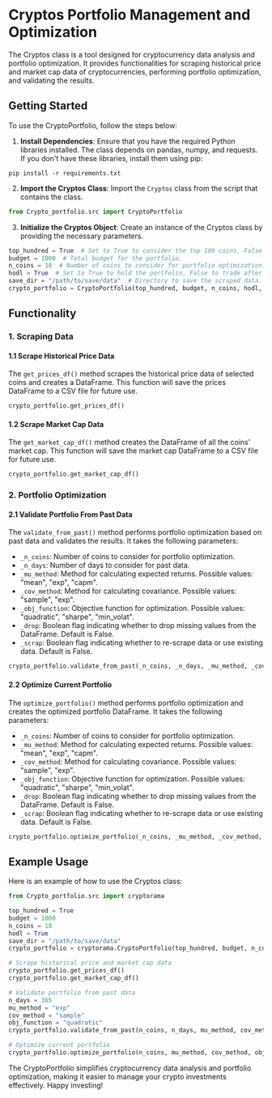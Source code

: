 # Cryptos Portfolio Management and Optimization

The Cryptos class is a tool designed for cryptocurrency data analysis and portfolio optimization. It provides functionalities for scraping historical price and market cap data of cryptocurrencies, performing portfolio optimization, and validating the results.

## Getting Started

To use the CryptoPortfolio, follow the steps below:

1. **Install Dependencies**: Ensure that you have the required Python libraries installed. The class depends on pandas, numpy, and requests. If you don't have these libraries, install them using pip:

```
pip install -r requirements.txt
```

2. **Import the Cryptos Class**: Import the `Cryptos` class from the script that contains the class.

```python
from Crypto_portfolio.src import CryptoPortfolio
```

3. **Initialize the Cryptos Object**: Create an instance of the Cryptos class by providing the necessary parameters.

```python
top_hundred = True  # Set to True to consider the top 100 coins, False to consider all cryptocurrencies.
budget = 1000  # Total budget for the portfolio.
n_coins = 10  # Number of coins to consider for portfolio optimization.
hodl = True  # Set to True to hold the portfolio, False to trade after one year of investment.
save_dir = "/path/to/save/data"  # Directory to save the scraped data.
crypto_portfolio = CryptoPortfolio(top_hundred, budget, n_coins, hodl, save_dir)
```

## Functionality

### 1. Scraping Data

#### 1.1 Scrape Historical Price Data

The `get_prices_df()` method scrapes the historical price data of selected coins and creates a DataFrame. This function will save the prices DataFrame to a CSV file for future use.

```python
crypto_portfolio.get_prices_df()
```

#### 1.2 Scrape Market Cap Data

The `get_market_cap_df()` method creates the DataFrame of all the coins' market cap. This function will save the market cap DataFrame to a CSV file for future use.

```python
crypto_portfolio.get_market_cap_df()
```

### 2. Portfolio Optimization

#### 2.1 Validate Portfolio From Past Data

The `validate_from_past()` method performs portfolio optimization based on past data and validates the results. It takes the following parameters:

- `_n_coins`: Number of coins to consider for portfolio optimization.
- `_n_days`: Number of days to consider for past data.
- `_mu_method`: Method for calculating expected returns. Possible values: "mean", "exp", "capm".
- `_cov_method`: Method for calculating covariance. Possible values: "sample", "exp".
- `_obj_function`: Objective function for optimization. Possible values: "quadratic", "sharpe", "min_volat".
- `_drop`: Boolean flag indicating whether to drop missing values from the DataFrame. Default is False.
- `_scrap`: Boolean flag indicating whether to re-scrape data or use existing data. Default is False.

```python
crypto_portfolio.validate_from_past(_n_coins, _n_days, _mu_method, _cov_method, _obj_function, _drop, _scrap=False)
```

#### 2.2 Optimize Current Portfolio

The `optimize_portfolio()` method performs portfolio optimization and creates the optimized portfolio DataFrame. It takes the following parameters:

- `_n_coins`: Number of coins to consider for portfolio optimization.
- `_mu_method`: Method for calculating expected returns. Possible values: "mean", "exp", "capm".
- `_cov_method`: Method for calculating covariance. Possible values: "sample", "exp".
- `_obj_function`: Objective function for optimization. Possible values: "quadratic", "sharpe", "min_volat".
- `_drop`: Boolean flag indicating whether to drop missing values from the DataFrame. Default is False.
- `_scrap`: Boolean flag indicating whether to re-scrape data or use existing data. Default is False.

```python
crypto_portfolio.optimize_portfolio(_n_coins, _mu_method, _cov_method, _obj_function, _drop=False, _scrap=False)
```

## Example Usage

Here is an example of how to use the Cryptos class:

```python
from Crypto_portfolio.src import cryptorama

top_hundred = True
budget = 1000
n_coins = 10
hodl = True
save_dir = "/path/to/save/data"
crypto_portfolio = cryptorama.CryptoPortfolio(top_hundred, budget, n_coins, hodl, save_dir)

# Scrape historical price and market cap data
crypto_portfolio.get_prices_df()
crypto_portfolio.get_market_cap_df()

# Validate portfolio from past data
n_days = 365
mu_method = "exp"
cov_method = "sample"
obj_function = "quadratic"
crypto_portfolio.validate_from_past(n_coins, n_days, mu_method, cov_method, obj_function)

# Optimize current portfolio
crypto_portfolio.optimize_portfolio(n_coins, mu_method, cov_method, obj_function)
```

The CryptoPortfolio simplifies cryptocurrency data analysis and portfolio optimization, making it easier to manage your crypto investments effectively. Happy investing!